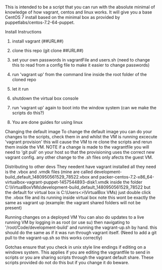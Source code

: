This is intended to be a script that you can run with the absolute minimal of knowledge of how vagrant, centos and linux works. It will give you a base CentOS 7 install based on the minimal box as provided by puppetlabs/centos-7.2-64-puppet.

Install Instructions
1. install vagrant (##URL##)

2. clone this repo (git clone ##URL##)

3. set your own passwords in vagrantFile and users.sh (need to change this to read from a config file to make it easier to change passwords)

4. run 'vagrant up' from the command line inside the root folder of the cloned repo

5. let it run

6. shutdown the virtual box console

7. run 'vagrant up' again to boot into the window system (can we make the scripts do this?)

8. You are done
guides for using linux


Changing the default image
To change the default image you can do your changes to the scripts, check them in and whilst the VM is running excecute 'vagrant provision' this will cause the VM to re clone the scripts and rerun them inside the VM. 
NOTE if a change is made to the vagrantfile you will need to 'git pull' on your host so that the provisioning uses the correct new vagrant config. any other change to the .sh files only afects the guest VM.  

Distributing to other devs
They needent have vagrant installed all they need is the .vbox and .vmdk files (mine are called development-build_default_1480950561529_78522.vbox and packer-centos-7.2-x86_64-virtualbox-vagrant-puppet-1457544893-disk1.vmdk inside the folder C:\VirtualBoxVMs\development-build_default_1480950561529_78522 but the default for virtual box is C:\Users\<<username>>\VirtualBox VMs) 
just double click the .vbox file and its running inside virtual box
note this wont be exactly the same as vagrant up (example: the vagrant shared folders will not be present)


Running changes on a deployed VM
You can also do updates to a live running VM by logging in as root (or use su) then navigating to '/root/Code/development-build' and running the vagrant-up.sh by hand. this should do the same as if it was run through vagrant itself.
(Need to add a git pull to the vagrant-up.sh so this works correctly)


Gotchas
ensure that you check in unix style line endings if editing on a windows system. This applies if you are editing the vagrantfile to send in scripts or you are sharing scripts through the vagrant default share. These scripts provided do not do this but if you change it do beware.
